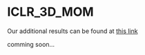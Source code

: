 # ICLR_3D_MOM

Our additional results can be found at [this link]([https://cvsp-lab.github.io/3D_MOM_page/](https://cvsp-lab.github.io/3DMOM/))

comming soon...
